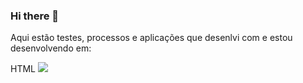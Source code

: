 ### Hi there 👋

Aqui estão testes, processos e aplicações que desenlvi com e estou desenvolvendo em: 

HTML <img src="https://simpleicons.org/icons/html5.svg">

<!--
**fjdslimajunior/fjdslimajunior** is a ✨ _special_ ✨ repository because its `README.md` (this file) appears on your GitHub profile.

Here are some ideas to get you started:

- 🔭 I’m currently working on ...
- 🌱 I’m currently learning ...
- 👯 I’m looking to collaborate on ...
- 🤔 I’m looking for help with ...
- 💬 Ask me about ...
- 📫 How to reach me: ...
- 😄 Pronouns: ...
- ⚡ Fun fact: ...
-->
